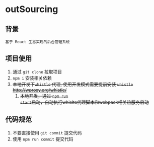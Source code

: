 # outSourcing
## 背景
    基于 React 生态实现的后台管理系统
## 项目使用
1. 通过 <code>git clone</code> 拉取项目
2. <code>npm i</code> 安装相关依赖
3. ~~本地开发下<code>whistle</code> 代理, 使用开发模式需要提前安装 <code>whistle</code> <br>http://wproxy.org/whistle/</br>~~ 
    1. ~~本地开发，通过 <code>npm run start</code>启动，自动执行whislte代理脚本和webpack相关热服务启动~~

## 代码规范
1. 不要直接使用 <code>git commit</code> 提交代码
2. 使用 <code>npm run commit</code> 提交代码
